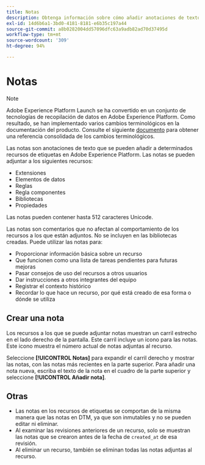 ```yaml
---
title: Notas
description: Obtenga información sobre cómo añadir anotaciones de texto a determinados recursos de etiquetas en Adobe Experience Platform.
exl-id: 14d6b6a1-3bd0-4181-8181-e6b35c197a44
source-git-commit: a8b0282004dd57096dfc63a9adb82ad70d37495d
workflow-type: tm+mt
source-wordcount: '309'
ht-degree: 94%

---
```


# Notas

>[!NOTE]
>
>Adobe Experience Platform Launch se ha convertido en un conjunto de tecnologías de recopilación de datos en Adobe Experience Platform. Como resultado, se han implementado varios cambios terminológicos en la documentación del producto. Consulte el siguiente [documento](../../term-updates.md) para obtener una referencia consolidada de los cambios terminológicos.

Las notas son anotaciones de texto que se pueden añadir a determinados recursos de etiquetas en Adobe Experience Platform. Las notas se pueden adjuntar a los siguientes recursos:

* Extensiones
* Elementos de datos
* Reglas
* Regla componentes
* Bibliotecas
* Propiedades

Las notas pueden contener hasta 512 caracteres Unicode.

Las notas son comentarios que no afectan al comportamiento de los recursos a los que están adjuntos. No se incluyen en las bibliotecas creadas. Puede utilizar las notas para:

* Proporcionar información básica sobre un recurso
* Que funcionen como una lista de tareas pendientes para futuras mejoras
* Pasar consejos de uso del recursos a otros usuarios
* Dar instrucciones a otros integrantes del equipo
* Registrar el contexto histórico
* Recordar lo que hace un recurso, por qué está creado de esa forma o dónde se utiliza

## Crear una nota

Los recursos a los que se puede adjuntar notas muestran un carril estrecho en el lado derecho de la pantalla. Este carril incluye un icono para las notas. Este icono muestra el número actual de notas adjuntas al recurso.

Seleccione **[!UICONTROL Notas]** para expandir el carril derecho y mostrar las notas, con las notas más recientes en la parte superior. Para añadir una nota nueva, escriba el texto de la nota en el cuadro de la parte superior y seleccione **[!UICONTROL Añadir nota]**.

## Otras

* Las notas en los recursos de etiquetas se comportan de la misma manera que las notas en DTM, ya que son inmutables y no se pueden editar ni eliminar.
* Al examinar las revisiones anteriores de un recurso, solo se muestran las notas que se crearon antes de la fecha de `created_at` de esa revisión.
* Al eliminar un recurso, también se eliminan todas las notas adjuntas al recurso.
